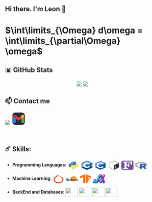 ## Hi there. I'm Leon 👋


# $\int\limits_{\Omega} d\omega = \int\limits_{\partial\Omega} \omega$


## 📊 GitHub Stats   
   <p align="center">
      <img height="200px" src="https://github-readme-stats-five-tau-82.vercel.app/api?username=LMBarboza&show_icons=true&theme=dracula&include_all_commits=true" />
      <img height="200px" src="https://github-readme-stats-five-tau-82.vercel.app/api/top-langs/?username=LMBarboza&layout=donut&theme=dracula&langs_count=6" />
   </p>

## 📫 Contact me
<p align="left">
    <a href="https://www.linkedin.com/in/leon-barboza-47a315256/" alt="GitHub Repositories" target="_blank">
    <img src="https://skillicons.dev/icons?i=linkedin" height="40" /></a>
    <a href="mailto:leon.uchoa@gmail.com" alt="Gmail">
    <img src="https://raw.githubusercontent.com/CleverGnd/skill-icons-news/77bb52e7ed724e437c488792dfa94146f6d48f11/icons/Gmail-Dark.svg" height="40"/></a></p>
<br>

## ☄️ Skills:
- **Programming Languages**:
     <img align="center" height="30" width="40" src="https://raw.githubusercontent.com/devicons/devicon/master/icons/python/python-original.svg">
     <img align="center" height="30" width="40" src="https://raw.githubusercontent.com/devicons/devicon/master/icons/cplusplus/cplusplus-original.svg">
     <img align="center" height="30" width="40" src="https://raw.githubusercontent.com/devicons/devicon/master/icons/c/c-original.svg">
     <img align="center" height="30" width="40" src="https://raw.githubusercontent.com/devicons/devicon/master/icons/bash/bash-original.svg">
     <img align="center" height="30" width="40" src="https://raw.githubusercontent.com/devicons/devicon/master/icons/fortran/fortran-original.svg">
     <img align="center" height="30" width="40" src="https://raw.githubusercontent.com/devicons/devicon/master/icons/r/r-original.svg">

- **Machine Learning**:
     <img align="center" height="30" width="40" src="https://raw.githubusercontent.com/devicons/devicon/master/icons/pytorch/pytorch-original.svg">
     <img align="center" height="30" width="40" src="https://raw.githubusercontent.com/devicons/devicon/master/icons/scikitlearn/scikitlearn-original.svg">
     <img align="center" height="30" width="40" src="https://raw.githubusercontent.com/devicons/devicon/master/icons/tensorflow/tensorflow-original.svg">
     <img align="center" height="30" width="40" src="https://raw.githubusercontent.com/google/jax/main/images/jax_logo.svg">

- **BackEnd and Databases**:
     <img align="center" height="30" width="40" src="https://cdn.jsdelivr.net/gh/devicons/devicon/icons/docker/docker-plain.svg" />
     <img align="center" height="30" width="40" src="https://cdn.jsdelivr.net/gh/devicons/devicon/icons/fastapi/fastapi-original.svg" />
     <img align="center" height="30" width="40" src="https://cdn.jsdelivr.net/gh/devicons/devicon/icons/sqlalchemy/sqlalchemy-original.svg" />
     <img align="center" height="30" width="40" src="https://cdn.jsdelivr.net/gh/devicons/devicon/icons/microsoftsqlserver/microsoftsqlserver-original.svg" />

